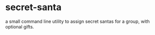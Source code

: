 # secret-santa
a small command line utility to assign secret santas for a group, with optional gifts.
